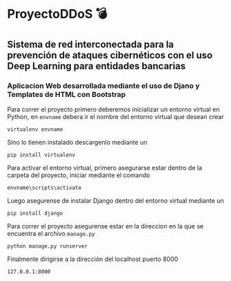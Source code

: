 # ProyectoDDoS 💣

## Sistema de red interconectada para la prevención de ataques cibernéticos con el uso Deep Learning para entidades bancarias

### Aplicacion Web desarrollada mediante el uso de Djano y Templates de HTML con Bootstrap

Para correr el proyecto primero deberemos inicializar un entorno virtual en Python, en `envname` debera ir el nombre del entorno virtual que desean crear

 `virtualenv envname`

Sino lo tienen instalado descargenlo mediante un

 `pip install virtualenv`
 
 Para activar el entorno virtual, primero asegurarse estar dentro de la carpeta del proyecto, iniciar mediante el comando
 
 `envname\scripts\activate`
 
 Luego asegurense de instalar Django dentro del entorno virtual mediante un
 
 `pip install django`
 
 Para correr el proyecto asegurense estar en la direccion en la que se encuentra el archivo `manage.py`
 
 `python manage.py runserver`
 
 Finalmente dirigirse a la dirección del localhost puerto 8000
 
 `127.0.0.1:8000`
